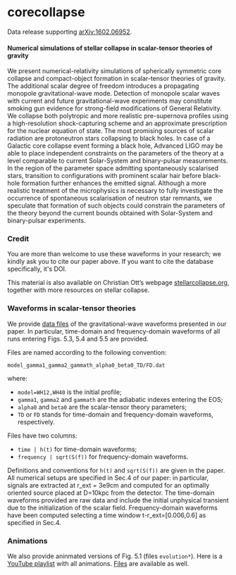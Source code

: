 # corecollapse


Data release supporting [arXiv:1602.06952](https://arxiv.org/abs/arXiv:1602.06952). 

#### Numerical simulations of stellar collapse in scalar-tensor theories of gravity
We present numerical-relativity simulations of spherically symmetric core collapse and compact-object formation in scalar-tensor theories of gravity. The additional scalar degree of freedom introduces a propagating monopole gravitational-wave mode. Detection of monopole scalar waves with current and future gravitational-wave experiments may constitute smoking gun evidence for strong-field modifications of General Relativity. We collapse both polytropic and more realistic pre-supernova profiles using a high-resolution shock-capturing scheme and an approximate prescription for the nuclear equation of state. The most promising sources of scalar radiation are protoneutron stars collapsing to black holes. In case of a Galactic core collapse event forming a black hole, Advanced LIGO may be able to place independent constraints on the parameters of the theory at a level comparable to current Solar-System and binary-pulsar measurements. In the region of the parameter space admitting spontaneously scalarised stars, transition to configurations with prominent scalar hair before black-hole formation further enhances the emitted signal. Although a more realistic treatment of the microphysics is necessary to fully investigate the occurrence of spontaneous scalarisation of neutron star remnants, we speculate that formation of such objects could constrain the parameters of the theory beyond the current bounds obtained with Solar-System and binary-pulsar experiments.

### Credit

You are more than welcome to use these waveforms in your research; we kindly ask you to cite our paper above. If you want to cite the database specifically, it's DOI.

This material is also available on Christian Ott’s webpage [stellarcollapse.org](http://stellarcollapse.org/gerosaetal2016), together with more resources on stellar collapse.

### Waveforms in scalar-tensor theories

We provide [data files](https://github.com/dgerosa/corecollapse/tree/master/waveforms) of the gravitational-wave waveforms presented in our paper. In particular, time-domain and frequency-domain waveforms of all runs entering Figs. 5.3, 5.4 and 5.5 are provided.

Files are named according to the following convention:

    model_gamma1_gamma2_gammath_alpha0_beta0_TD/FD.dat

where:
- `model=WH12,WH40` is the initial profile;
- `gamma1`, `gamma2` and `gammath` are the adiabatic indexes entering the EOS;
- `alpha0` and `beta0` are the scalar-tensor theory parameters;
- `TD` or `FD` stands for time-domain and frequency-domain waveforms, respectively.

Files have two columns:

- `time | h(t)` for time-domain waveforms;
- `frequency | sqrt(S(f))` for frequency-domain waveforms.

Definitions and conventions for `h(t)` and `sqrt(S(f))` are given in the paper. All numerical setups are specified in Sec.4 of our paper: in particular, signals are extracted at r_ext = 3e9cm and computed for an optimally oriented source placed at D=10kpc from the detector. The time-domain waveforms provided are raw data and include the initial unphysical transient due to the initialization of the scalar field. Frequency-domain waveforms have been computed selecting a time window t-r_ext=[0.006,0.6] as specified in Sec.4.


### Animations

We also provide aninmated versions of Fig. 5.1 (files `evolution*`). Here is a [YouTube playlist](https://www.youtube.com/playlist?list=PLVjP4QK1oHulxnqt4lgREQo9tNeeit-TX)  with all animations. [Files](https://github.com/dgerosa/corecollapse/tree/master/animations) are available as well.



